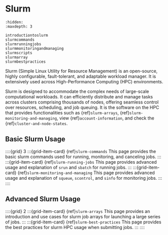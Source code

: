 # Slurm

```{toctree}
:hidden:
:maxdepth: 3

introductiontoslurm
slurmcommands
slurmrunningjobs
slurmmonitoringandmanaging
slurmscripts
slurmarray
slurmbestpractices
```

Slurm (Simple Linux Utility for Resource Management) is an open-source, highly configurable, fault-tolerant, and adaptable workload manager. It is extensively used across High-Performance Computing (HPC) environments.

Slurm is designed to accommodate the complex needs of large-scale computational workloads. It can efficiently distribute and manage tasks across clusters comprising thousands of nodes, offering seamless control over resources, scheduling, and job queuing.
It is the software on the HPC that provides functionalities such as {ref}`slurm-arrays`, {ref}`slurm-monitoring-and-managing`, view {ref}`account-information`, and check the {ref}`cluster-and-node-states`.

## Basic Slurm Usage

::::{grid} 3
:::{grid-item-card} {ref}`slurm-commands`
This page provides the basic slurm commands used for running, monitoring, and canceling jobs.
:::
:::{grid-item-card} {ref}`slurm-running-jobs`
This page provides advanced usage and explanation of `srun` and `sbatch` for running jobs.
:::
:::{grid-item-card} {ref}`slurm-monitoring-and-managing`
This page provides advanced usage and explanation of `squeue`, `scontrol`, and `sinfo` for monitoring jobs.
:::
::::

## Advanced Slurm Usage

::::{grid} 2
:::{grid-item-card} {ref}`slurm-arrays`
This page provides an introduction and use cases for slurm job arrays for launching a large series of jobs.
:::
:::{grid-item-card} {ref}`slurm-best-practices`
This page provides the best practices for slurm HPC usage when submitting jobs.
:::
::::